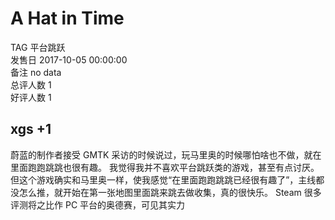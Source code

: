 



# A Hat in Time
  
TAG 平台跳跃  
发售日 2017-10-05 00:00:00  
备注 no data  
总评人数 1  
好评人数 1
## xgs +1


蔚蓝的制作者接受 GMTK 采访的时候说过，玩马里奥的时候哪怕啥也不做，就在里面跑跑跳跳也很有趣。
我觉得我并不喜欢平台跳跃类的游戏，甚至有点讨厌。但这个游戏确实和马里奥一样，使我感觉“在里面跑跑跳跳已经很有趣了”，主线都没怎么推，就开始在第一张地图里面跳来跳去做收集，真的很快乐。
Steam 很多评测将之比作 PC 平台的奥德赛，可见其实力
